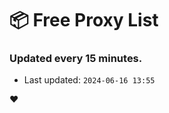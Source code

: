 # :package: Free Proxy List
### Updated every 15 minutes.

- Last updated: `2024-06-16 13:55`

:heart:
